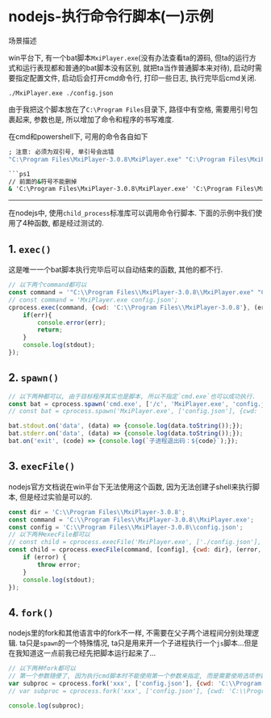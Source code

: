 # nodejs-执行命令行脚本(一)示例

场景描述

win平台下, 有一个bat脚本`MxiPlayer.exe`(没有办法查看ta的源码, 但ta的运行方式和运行表现都和普通的bat脚本没有区别, 就把ta当作普通脚本来对待), 启动时需要指定配置文件, 启动后会打开cmd命令行, 打印一些日志, 执行完毕后cmd关闭.

```
./MxiPlayer.exe ./config.json
```

由于我把这个脚本放在了`C:\Program Files`目录下, 路径中有空格, 需要用引号包裹起来, 参数也是, 所以增加了命令和程序的书写难度. 

在cmd和powershell下, 可用的命令各自如下

```bat
; 注意: 必须为双引号, 单引号会出错
"C:\Program Files\MxiPlayer-3.0.8\MxiPlayer.exe" "C:\Program Files\MxiPlayer-3.0.8\config.json"

```ps1
// 前面的&符号不能删掉
& 'C:\Program Files\MxiPlayer-3.0.8\MxiPlayer.exe' 'C:\Program Files\MxiPlayer-3.0.8\config.json'
```

------

在nodejs中, 使用`child_process`标准库可以调用命令行脚本. 下面的示例中我们使用了4种函数, 都是经过测试的.

## 1. `exec()`

这是唯一一个bat脚本执行完毕后可以自动结束的函数, 其他的都不行.

```js
// 以下两个command都可以
const command = '"C:\\Program Files\\MxiPlayer-3.0.8\\MxiPlayer.exe" "C:\\Program Files\\MxiPlayer-3.0.8\\config.json"';
// const command = 'MxiPlayer.exe config.json';
cprocess.exec(command, {cwd: 'C:\\Program Files\\MxiPlayer-3.0.8'}, (err, stdout, stderr) => {
    if(err){
        console.error(err);
        return;
    }
    console.log(stdout);
});
```

## 2. `spawn()`

```js
// 以下两种都可以, 由于目标程序其实也是脚本, 所以不指定`cmd.exe`也可以成功执行.
const bat = cprocess.spawn('cmd.exe', ['/c', 'MxiPlayer.exe', 'config.json'], {cwd: 'C:\\Program Files\\MxiPlayer-3.0.8'});
// const bat = cprocess.spawn('MxiPlayer.exe', ['config.json'], {cwd: 'C:\\Program Files\\MxiPlayer-3.0.8'});

bat.stdout.on('data', (data) => {console.log(data.toString());});
bat.stderr.on('data', (data) => {console.log(data.toString());});
bat.on('exit', (code) => {console.log(`子进程退出码：${code}`);});
```

## 3. `execFile()`

nodejs官方文档说在win平台下无法使用这个函数, 因为无法创建子shell来执行脚本, 但是经过实验是可以的.

```js
const dir = 'C:\\Program Files\\MxiPlayer-3.0.8';
const command = 'C:\\Program Files\\MxiPlayer-3.0.8\\MxiPlayer.exe';
const config = 'C:\\Program Files\\MxiPlayer-3.0.8\\config.json';
// 以下两种execFile都可以
// const child = cprocess.execFile('MxiPlayer.exe', ['./config.json'], {cwd: dir}, (error, stdout, stderr) => {
const child = cprocess.execFile(command, [config], {cwd: dir}, (error, stdout, stderr) => {
    if (error) {
        throw error;
    }
    console.log(stdout);
});
```

## 4. `fork()`

nodejs里的fork和其他语言中的fork不一样, 不需要在父子两个进程间分别处理逻辑. ta只是`spawn`的一个特殊情况, ta只是用来开一个子进程执行一个`js`脚本...但是在我知道这一点前我已经先把脚本运行起来了...

```js
// 以下两种fork都可以
// 第一个参数随便了, 因为执行cmd脚本时不能使用第一个参数来指定, 而是需要使用选项参数中的`execPath`
var subproc = cprocess.fork('xxx', ['config.json'], {cwd: 'C:\\Program Files\\MxiPlayer-3.0.8', execPath: 'MxiPlayer.exe'});
// var subproc = cprocess.fork('xxx', ['config.json'], {cwd: 'C:\\Program Files\\MxiPlayer-3.0.8', execPath: 'C:\\Program Files\\MxiPlayer-3.0.8\\MxiPlayer.exe'});

console.log(subproc);
```